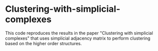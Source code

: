 # Clustering-with-simplicial-complexes
This code reproduces the results in the paper "Clustering with simplicial complexes"  that uses simplicial adjacency matrix to perform clustering based on the higher order structures. 
